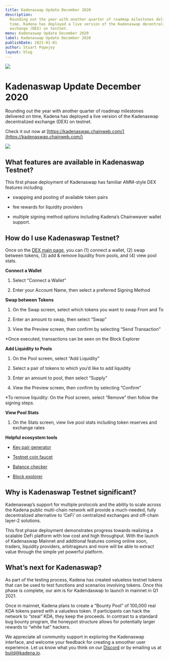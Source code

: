 ```yaml
---
title: Kadenaswap Update December 2020
description:
  Rounding out the year with another quarter of roadmap milestones delivered on
  time, Kadena has deployed a live version of the Kadenaswap decentralized
  exchange (DEX) on testnet.
menu: Kadenaswap Update December 2020
label: Kadenaswap Update December 2020
publishDate: 2021-01-01
author: Stuart Popejoy
layout: blog
---
```


![](/assets/blog/1_Wjb7k98TA-dHCeuMnHdz0g.webp)

# Kadenaswap Update December 2020

Rounding out the year with another quarter of roadmap milestones delivered on
time, Kadena has deployed a live version of the Kadenaswap decentralized
exchange (DEX) on testnet.

Check it out now at
[https://kadenaswap.chainweb.com/](https://kadenaswap.chainweb.com/)

![](/assets/blog/0_awGYQpoc1rKUgCKW.png)

## What features are available in Kadenaswap Testnet?

This first phase deployment of Kadenaswap has familiar AMM-style DEX features
including

- swapping and pooling of available token pairs

- fee rewards for liquidity providers

- multiple signing method options including Kadena’s Chainweaver wallet support.

## How do I use Kadenaswap Testnet?

Once on the [DEX main page](https://kadenaswap.chainweb.com/), you can (1)
connect a wallet, (2) swap between tokens, (3) add & remove liquidity from
pools, and (4) view pool stats.

**Connect a Wallet**

1.  Select “Connect a Wallet”

2.  Enter your Account Name, then select a preferred Signing Method

**Swap between Tokens**

1.  On the Swap screen, select which tokens you want to swap From and To

2.  Enter an amount to swap, then select “Swap”

3.  View the Preview screen, then confirm by selecting “Send Transaction”

\*Once executed, transactions can be seen on the Block Explorer

**Add Liquidity to Pools**

1.  On the Pool screen, select “Add Liquidity”

2.  Select a pair of tokens to which you’d like to add liquidity

3.  Enter an amount to pool, then select “Supply”

4.  View the Preview screen, then confirm by selecting “Confirm”

\*To remove liquidity: On the Pool screen, select “Remove” then follow the
signing steps.

**View Pool Stats**

1.  On the Stats screen, view live pool stats including token reserves and
    exchange rates

**Helpful ecosystem tools**

- [Key pair generator](https://transfer.chainweb.com/)

- [Testnet coin faucet](https://faucet.testnet.chainweb.com/)

- [Balance checker](http://balance.chainweb.com/index.html)

- [Block explorer](https://explorer.chainweb.com/testnet)

## Why is Kadenaswap Testnet significant?

Kadenaswap’s support for multiple protocols and the ability to scale across the
Kadena public multi-chain network will provide a much-needed, fully
decentralized alternative to ‘CeFi’ on centralized exchanges and off-chain
layer-2 solutions.

This first phase deployment demonstrates progress towards realizing a scalable
DeFi platform with low cost and high throughput. With the launch of Kadenaswap
Mainnet and additional features coming online soon, traders, liquidity
providers, arbitrageurs and more will be able to extract value through the
simple yet powerful platform.

## What’s next for Kadenaswap?

As part of the testing process, Kadena has created valueless testnet tokens that
can be used to test functions and scenarios involving tokens. Once this phase is
complete, our aim is for Kadendaswap to launch in mainnet in Q1 2021.

Once in mainnet, Kadena plans to create a “Bounty Pool” of 100,000 real KDA
tokens paired with a valueless token. If participants can hack the network to
“steal” KDA, they keep the proceeds. In contrast to a standard bug bounty
program, the honeypot structure allows for potentially larger rewards to “white
hat” hackers.

We appreciate all community support in exploring the Kadenaswap interface, and
welcome your feedback for creating a smoother user experience. Let us know what
you think on our [Discord](https://discord.io/kadena) or by emailing us at
[build@kadena.io](mailto:build@kadena.io).
